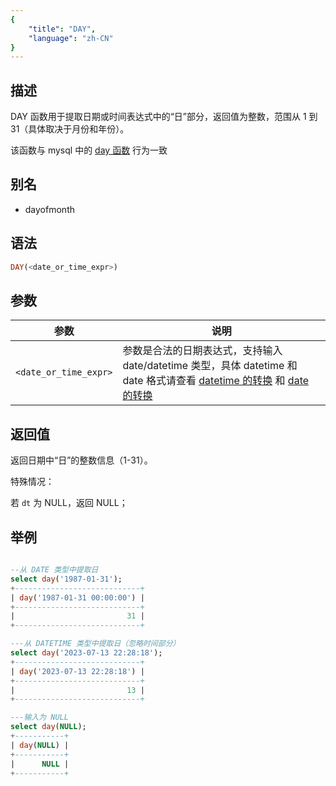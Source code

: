 ```yaml
---
{
    "title": "DAY",
    "language": "zh-CN"
}
---
```


## 描述

DAY 函数用于提取日期或时间表达式中的“日”部分，返回值为整数，范围从 1 到 31（具体取决于月份和年份）。

该函数与 mysql 中的 [day 函数](https://dev.mysql.com/doc/refman/8.4/en/date-and-time-functions.html#function_day) 行为一致

## 别名

- dayofmonth

## 语法

```sql
DAY(<date_or_time_expr>)
```

## 参数

| 参数 | 说明 |
| -- | -- |
| `<date_or_time_expr>` | 参数是合法的日期表达式，支持输入 date/datetime 类型，具体 datetime 和 date 格式请查看 [datetime 的转换](../../../../../current/sql-manual/basic-element/sql-data-types/conversion/datetime-conversion) 和 [date 的转换](../../../../../current/sql-manual/basic-element/sql-data-types/conversion/date-conversion)|

## 返回值

返回日期中“日”的整数信息（1-31）。

特殊情况：

若 `dt` 为 NULL，返回 NULL；

## 举例


```sql

--从 DATE 类型中提取日
select day('1987-01-31');
+----------------------------+
| day('1987-01-31 00:00:00') |
+----------------------------+
|                         31 |
+----------------------------+

---从 DATETIME 类型中提取日（忽略时间部分）
select day('2023-07-13 22:28:18');
+----------------------------+
| day('2023-07-13 22:28:18') |
+----------------------------+
|                         13 |
+----------------------------+

---输入为 NULL
select day(NULL);
+-----------+
| day(NULL) |
+-----------+
|      NULL |
+-----------+
```